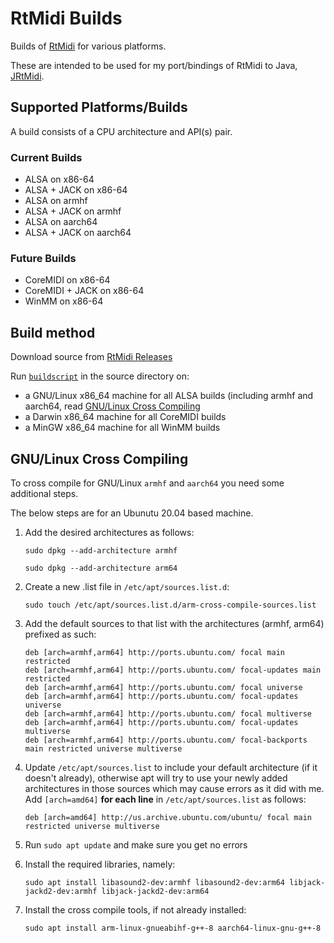 # RtMidi Builds

Builds of [RtMidi](https://github.com/thestk/rtmidi) for various platforms.

These are intended to be used for my port/bindings of RtMidi to Java,
[JRtMidi](https://github.com/basshelal/JRtMidi).

## Supported Platforms/Builds

A build consists of a CPU architecture and API(s) pair.

### Current Builds

* ALSA on x86-64
* ALSA + JACK on x86-64
* ALSA on armhf
* ALSA + JACK on armhf
* ALSA on aarch64
* ALSA + JACK on aarch64

### Future Builds

* CoreMIDI on x86-64
* CoreMIDI + JACK on x86-64
* WinMM on x86-64

## Build method

Download source from 
[RtMidi Releases](https://github.com/thestk/rtmidi/releases)

Run [`buildscript`](./buildscript) in the source directory on:

* a GNU/Linux x86_64 machine for all ALSA builds (including armhf and aarch64, read [GNU/Linux Cross Compiling](#gnulinux-cross-compiling)
* a Darwin x86_64 machine for all CoreMIDI builds
* a MinGW x86_64 machine for all WinMM builds

## GNU/Linux Cross Compiling

To cross compile for GNU/Linux `armhf` and `aarch64` you need some additional steps.

The below steps are for an Ubunutu 20.04 based machine.

1. Add the desired architectures as follows:

    `sudo dpkg --add-architecture armhf`

    `sudo dpkg --add-architecture arm64`

2. Create a new .list file in `/etc/apt/sources.list.d`:

    `sudo touch /etc/apt/sources.list.d/arm-cross-compile-sources.list`

3. Add the default sources to that list with the architectures (armhf, arm64) prefixed as such:

    ```
    deb [arch=armhf,arm64] http://ports.ubuntu.com/ focal main restricted
    deb [arch=armhf,arm64] http://ports.ubuntu.com/ focal-updates main restricted
    deb [arch=armhf,arm64] http://ports.ubuntu.com/ focal universe
    deb [arch=armhf,arm64] http://ports.ubuntu.com/ focal-updates universe
    deb [arch=armhf,arm64] http://ports.ubuntu.com/ focal multiverse
    deb [arch=armhf,arm64] http://ports.ubuntu.com/ focal-updates multiverse
    deb [arch=armhf,arm64] http://ports.ubuntu.com/ focal-backports main restricted universe multiverse
    ```

4. Update `/etc/apt/sources.list` to include your default architecture (if it doesn't already), otherwise apt will try to use your newly added architectures in those sources which may cause errors as it did with me. Add `[arch=amd64]` **for each line** in `/etc/apt/sources.list` as follows:

    `deb [arch=amd64] http://us.archive.ubuntu.com/ubuntu/ focal main restricted universe multiverse`

5. Run `sudo apt update` and make sure you get no errors

6. Install the required libraries, namely:

    `sudo apt install libasound2-dev:armhf libasound2-dev:arm64 libjack-jackd2-dev:armhf libjack-jackd2-dev:arm64`

7. Install the cross compile tools, if not already installed:

    `sudo apt install arm-linux-gnueabihf-g++-8 aarch64-linux-gnu-g++-8`